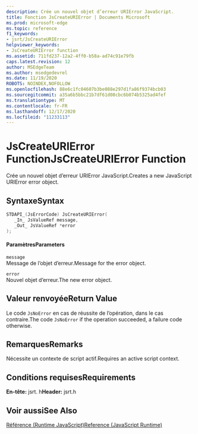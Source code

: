 ```yaml
---
description: Crée un nouvel objet d’erreur URIError JavaScript.
title: Fonction JsCreateURIError | Documents Microsoft
ms.prod: microsoft-edge
ms.topic: reference
f1_keywords:
- jsrt/JsCreateURIError
helpviewer_keywords:
- JsCreateURIError function
ms.assetid: 711fd237-12a2-4ff0-b58a-ad74c91e79fb
caps.latest.revision: 12
author: MSEdgeTeam
ms.author: msedgedevrel
ms.date: 11/19/2020
ROBOTS: NOINDEX,NOFOLLOW
ms.openlocfilehash: 88e6c1fc04607b3be088e297d1fa86f9374bcb03
ms.sourcegitcommit: a35a6b5bbc21b7df61d08cbc6b074b5325ad4fef
ms.translationtype: MT
ms.contentlocale: fr-FR
ms.lasthandoff: 12/17/2020
ms.locfileid: "11233113"
---
```

# <span data-ttu-id="70929-103">JsCreateURIError Function</span><span class="sxs-lookup"><span data-stu-id="70929-103">JsCreateURIError Function</span></span>

<span data-ttu-id="70929-104">Crée un nouvel objet d’erreur URIError JavaScript.</span><span class="sxs-lookup"><span data-stu-id="70929-104">Creates a new JavaScript URIError error object.</span></span>  
  
## <span data-ttu-id="70929-105">Syntaxe</span><span class="sxs-lookup"><span data-stu-id="70929-105">Syntax</span></span>  
  
```cpp  
STDAPI_(JsErrorCode) JsCreateURIError(  
   _In_ JsValueRef message,  
   _Out_ JsValueRef *error  
);  
```  
  
#### <span data-ttu-id="70929-106">Paramètres</span><span class="sxs-lookup"><span data-stu-id="70929-106">Parameters</span></span>  
 `message`  
 <span data-ttu-id="70929-107">Message de l’objet d’erreur.</span><span class="sxs-lookup"><span data-stu-id="70929-107">Message for the error object.</span></span>  
  
 `error`  
 <span data-ttu-id="70929-108">Nouvel objet d’erreur.</span><span class="sxs-lookup"><span data-stu-id="70929-108">The new error object.</span></span>  
  
## <span data-ttu-id="70929-109">Valeur renvoyée</span><span class="sxs-lookup"><span data-stu-id="70929-109">Return Value</span></span>  
 <span data-ttu-id="70929-110">Le code `JsNoError` en cas de réussite de l’opération, dans le cas contraire.</span><span class="sxs-lookup"><span data-stu-id="70929-110">The code `JsNoError` if the operation succeeded, a failure code otherwise.</span></span>  
  
## <span data-ttu-id="70929-111">Remarques</span><span class="sxs-lookup"><span data-stu-id="70929-111">Remarks</span></span>  
 <span data-ttu-id="70929-112">Nécessite un contexte de script actif.</span><span class="sxs-lookup"><span data-stu-id="70929-112">Requires an active script context.</span></span>  
  
## <span data-ttu-id="70929-113">Conditions requises</span><span class="sxs-lookup"><span data-stu-id="70929-113">Requirements</span></span>  
 <span data-ttu-id="70929-114">**En-tête:** jsrt. h</span><span class="sxs-lookup"><span data-stu-id="70929-114">**Header:** jsrt.h</span></span>  
  
## <span data-ttu-id="70929-115">Voir aussi</span><span class="sxs-lookup"><span data-stu-id="70929-115">See Also</span></span>  
 [<span data-ttu-id="70929-116">Référence (Runtime JavaScript)</span><span class="sxs-lookup"><span data-stu-id="70929-116">Reference (JavaScript Runtime)</span></span>](../chakra-hosting/reference-javascript-runtime.md)
